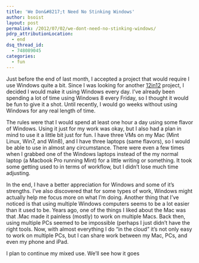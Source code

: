 ```yaml
---
title: 'We Don&#8217;t Need No Stinking Windows'
author: bsoist
layout: post
permalink: /2012/07/02/we-dont-need-no-stinking-windows/
pdrp_attributionLocation:
  - end
dsq_thread_id:
  - 748089045
categories:
  - fun
---
```

Just before the end of last month, I accepted a project that would require I use Windows quite a bit. Since I was looking for another [12in12][1] project, I decided I would make it using Windows every day. I&#8217;ve already been spending a lot of time using Windows 8 every Friday, so I thought it would be fun to give it a shot. Until recently, I would go weeks without using Windows for any real length of time. 

The rules were that I would spend at least one hour a day using some flavor of Windows. Using it just for my work was okay, but I also had a plan in mind to use it a little bit just for fun. I have three VMs on my Mac (Mint Linux, Win7, and Win8), and I have three laptops (same flavors), so I would be able to use in almost any circumstance. There were even a few times when I grabbed one of the Windows laptops instead of the my normal laptop (a Macbook Pro running Mint) for a little writing or something. It took some getting used to in terms of workflow, but I didn&#8217;t lose much time adjusting.

In the end, I have a better appreciation for Windows and some of it&#8217;s strengths. I&#8217;ve also discovered that for some types of work, Windows might actually help me focus more on what I&#8217;m doing. Another thing that I&#8217;ve noticed is that using multiple Windows computers seems to be a lot easier than it used to be. Years ago, one of the things I liked about the Mac was that .Mac made it painless (mostly) to work on multiple Macs. Back then, using multiple PCs seemed to be impossible (perhaps I just didn&#8217;t have the right tools. Now, with almost everything I do &#8220;in the cloud&#8221; it&#8217;s not only easy to work on multiple PCs, but I can share work between my Mac, PCs, and even my phone and iPad. 

I plan to continue my mixed use. We&#8217;ll see how it goes

 [1]: http://whsjr.soistmann.com/oped/2012/01/05/2011-resolutions/
